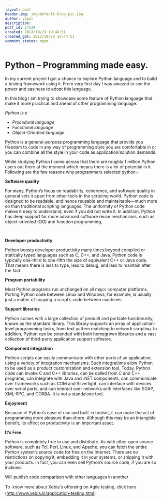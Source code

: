 ```yaml
---
layout: post
header-img: img/default-blog-pic.jpg
author: vipul
description: 
post_id: 17534
created: 2013/10/23 19:44:51
created_gmt: 2013/10/23 14:44:51
comment_status: open
---
```


# Python – Programming made easy.

<p>In my current project I got a chance to explore Python language and to build a testing framework using it. From very first day I was amazed to see the power and easiness to adopt this language.</p>
<p>In this blog I am trying to showcase some feature of Python language that make it more practical and ahead of other programming language.</p>
<p><i>Python is a </i>
<ul>
    <li><i>Procedural language</i><i></i></li>
    <li><i>Functional language</i><i></i></li>
    <li><i>Object-Oriented language</i><i></i></li>
</ul>
Python is a general-purpose programming language that provide you freedom to code in any way of programming style you are comfortable in or you can combine all the style in your code as application/solution demands.</p>
<p>While studying Python I come across that there are roughly 1 million Python users out there at the moment which means there is a lot of potential in it. Following are the few reasons why programmers selected python:-</p>
<p><b>Software quality</b></p>
<p>For many, Python’s focus on readability, coherence, and software quality in general sets it apart from other tools in the scripting world. Python code is designed to be readable, and hence reusable and maintainable—much more so than traditional scripting languages. The uniformity of Python code makes it easy to understand, even if you did not write it. In addition, Python has deep support for more advanced software reuse mechanisms, such as object-oriented (OO) and function programming.</p>
<p><b> </b></p>
<p><b>Developer productivity</b></p>
<p>Python boosts developer productivity many times beyond compiled or statically typed languages such as C, C++, and Java. Python code is typically one-third to one-fifth the size of equivalent C++ or Java code. That means there is less to type, less to debug, and less to maintain after the fact.</p>
<p><b>Program portability</b></p>
<p>Most Python programs run unchanged on all major computer platforms. Porting Python code between Linux and Windows, for example, is usually just a matter of copying a script’s code between machines.</p>
<p><b>Support libraries</b></p>
<p>Python comes with a large collection of prebuilt and portable functionality, known as the standard library. This library supports an array of application-level programming tasks, from text pattern matching to network scripting. In addition, Python can be extended with both homegrown libraries and a vast collection of third-party application support software.</p>
<p><b>Component integration</b></p>
<p>Python scripts can easily communicate with other parts of an application, using a variety of integration mechanisms. Such integrations allow Python to be used as a product customization and extension tool. Today, Python code can invoke C and C++ libraries, can be called from C and C++ programs, can integrate with Java and .NET components, can communicate over frameworks such as COM and Silverlight, can interface with devices over serial ports, and can interact over networks with interfaces like SOAP, XML-RPC, and CORBA. It is not a standalone tool.</p>
<p><b>Enjoyment</b><b></b></p>
<p>Because of Python’s ease of use and built-in toolset, it can make the act of programming more pleasure than chore. Although this may be an intangible benefit, its effect on productivity is an important asset.</p>
<p><b>It’s Free</b></p>
<p>Python is completely free to use and distribute. As with other open source software, such as Tcl, Perl, Linux, and Apache, you can fetch the entire Python system’s source code for free on the Internet. There are no restrictions on copying it, embedding it in your systems, or shipping it with your products. In fact, you can even sell Python’s source code, if you are so inclined.</p>
<p>Will publish code comparison with other languages in another</p>
<p><span style="line-height: 1.5em">To  know more about Xebia's offereing on Agile testing, click here (</span><a style="line-height: 1.5em" href="http://www.xebia.in/application-testing.html">http://www.xebia.in/application-testing.html</a><span style="line-height: 1.5em">)</span></p>